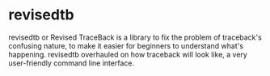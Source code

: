 # revisedtb

revisedtb or Revised TraceBack is a library to fix the problem of traceback's confusing nature, to make it easier for beginners to understand what's happening.
revisedtb overhauled on how traceback will look like, a very user-friendly command line interface.

